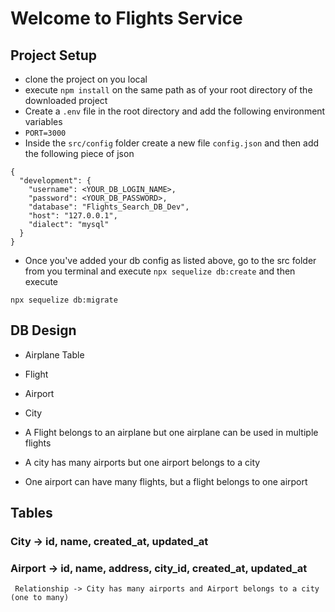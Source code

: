 # Welcome to Flights Service

## Project Setup
- clone the project on you local
- execute `npm install` on the same path as of your root directory of the downloaded project
- Create a `.env` file in the root directory and add the following environment variables
 - `PORT=3000`
- Inside the `src/config` folder create a new file `config.json` and then add the following piece of json

```
{
  "development": {
    "username": <YOUR_DB_LOGIN_NAME>,
    "password": <YOUR_DB_PASSWORD>,
    "database": "Flights_Search_DB_Dev",
    "host": "127.0.0.1",
    "dialect": "mysql"
  }
}

```
- Once you've added your db config as listed above, go to the src folder from you terminal and execute `npx sequelize db:create`
and then execute

`npx sequelize db:migrate`

## DB Design
 - Airplane Table
 - Flight
 - Airport 
 - City

 - A Flight belongs to an airplane but one airplane can be used in multiple flights
 - A city has many airports but one airport belongs to a city
 - One airport can have many flights, but a flight belongs to one airport

 ## Tables

 ### City -> id, name, created_at, updated_at
 ### Airport -> id, name, address, city_id, created_at, updated_at
     Relationship -> City has many airports and Airport belongs to a city (one to many)
